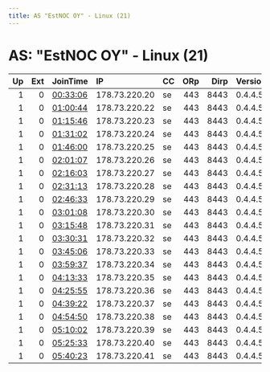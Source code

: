 ```yaml
---
title: AS "EstNOC OY" - Linux (21)
---
```


# AS: "EstNOC OY" - Linux (21)

|   Up |   Ext | JoinTime                                                                                            | IP            | CC   |   ORp |   Dirp | Version   | Contact   | Nickname   |   eFamMembers |
|-----:|------:|:----------------------------------------------------------------------------------------------------|:--------------|:-----|------:|-------:|:----------|:----------|:-----------|--------------:|
|    1 |     0 | [00:33:06](https://metrics.torproject.org/rs.html#details/22D412AC436A36836AB184C32FBB08BA0D83F06E) | 178.73.220.20 | se   |   443 |   8443 | 0.4.4.5   | None      | Unnamed    |             1 |
|    1 |     0 | [01:00:44](https://metrics.torproject.org/rs.html#details/61FE7461A30428C2369723F3DD46B16515FA0448) | 178.73.220.22 | se   |   443 |   8443 | 0.4.4.5   | None      | Unnamed    |             1 |
|    1 |     0 | [01:15:46](https://metrics.torproject.org/rs.html#details/52982E06DD1B59C17AE2F8B4CB02CECBA51BDA29) | 178.73.220.23 | se   |   443 |   8443 | 0.4.4.5   | None      | Unnamed    |             1 |
|    1 |     0 | [01:31:02](https://metrics.torproject.org/rs.html#details/F7A88E11ACE422FE1131A0ADD8603027C53C0BF4) | 178.73.220.24 | se   |   443 |   8443 | 0.4.4.5   | None      | Unnamed    |             1 |
|    1 |     0 | [01:46:00](https://metrics.torproject.org/rs.html#details/0577AC66BBD5E838925A5FA6FED75E04368320E0) | 178.73.220.25 | se   |   443 |   8443 | 0.4.4.5   | None      | Unnamed    |             1 |
|    1 |     0 | [02:01:07](https://metrics.torproject.org/rs.html#details/18F2E073780B07C38A074266318CA44B3D673466) | 178.73.220.26 | se   |   443 |   8443 | 0.4.4.5   | None      | Unnamed    |             1 |
|    1 |     0 | [02:16:03](https://metrics.torproject.org/rs.html#details/93C80DBC60260917C8F6E78DAF53CDE8D465470A) | 178.73.220.27 | se   |   443 |   8443 | 0.4.4.5   | None      | Unnamed    |             1 |
|    1 |     0 | [02:31:13](https://metrics.torproject.org/rs.html#details/F92947C7FA75A2E4D66E587EF085E4699C41008B) | 178.73.220.28 | se   |   443 |   8443 | 0.4.4.5   | None      | Unnamed    |             1 |
|    1 |     0 | [02:46:33](https://metrics.torproject.org/rs.html#details/4C514285F186A4BA5871D0F5E9BEE227B12CB9E5) | 178.73.220.29 | se   |   443 |   8443 | 0.4.4.5   | None      | Unnamed    |             1 |
|    1 |     0 | [03:01:08](https://metrics.torproject.org/rs.html#details/C88CDE73598046BE6D4488EB0872ECB4527907D6) | 178.73.220.30 | se   |   443 |   8443 | 0.4.4.5   | None      | Unnamed    |             1 |
|    1 |     0 | [03:15:48](https://metrics.torproject.org/rs.html#details/AA63BD65698F8172BAF96A6B84EFCBA9653A0113) | 178.73.220.31 | se   |   443 |   8443 | 0.4.4.5   | None      | Unnamed    |             1 |
|    1 |     0 | [03:30:31](https://metrics.torproject.org/rs.html#details/05AD49784148D1FB786CEDC5ED31A4982442D276) | 178.73.220.32 | se   |   443 |   8443 | 0.4.4.5   | None      | Unnamed    |             1 |
|    1 |     0 | [03:45:06](https://metrics.torproject.org/rs.html#details/467DAE340FD5405B5389086122E7F6436D8C6D96) | 178.73.220.33 | se   |   443 |   8443 | 0.4.4.5   | None      | Unnamed    |             1 |
|    1 |     0 | [03:59:37](https://metrics.torproject.org/rs.html#details/44898DA7C2B9B0650E30B94531BF22DC65340132) | 178.73.220.34 | se   |   443 |   8443 | 0.4.4.5   | None      | Unnamed    |             1 |
|    1 |     0 | [04:13:33](https://metrics.torproject.org/rs.html#details/2E5A6C8B6EF2A42438B2CB996E8C65760086969B) | 178.73.220.35 | se   |   443 |   8443 | 0.4.4.5   | None      | Unnamed    |             1 |
|    1 |     0 | [04:25:55](https://metrics.torproject.org/rs.html#details/D3FDB323E000EE30BEE74C7765A49C55AACCCDEB) | 178.73.220.36 | se   |   443 |   8443 | 0.4.4.5   | None      | Unnamed    |             1 |
|    1 |     0 | [04:39:22](https://metrics.torproject.org/rs.html#details/8758F829071206BDE86B03841D0393C587B0C3A3) | 178.73.220.37 | se   |   443 |   8443 | 0.4.4.5   | None      | Unnamed    |             1 |
|    1 |     0 | [04:54:50](https://metrics.torproject.org/rs.html#details/14DBCE13A35A9088C5750BDA49AC852C354B99B7) | 178.73.220.38 | se   |   443 |   8443 | 0.4.4.5   | None      | Unnamed    |             1 |
|    1 |     0 | [05:10:02](https://metrics.torproject.org/rs.html#details/C6DD310917ACAF5ECF19D172DDC6F139B2355EBD) | 178.73.220.39 | se   |   443 |   8443 | 0.4.4.5   | None      | Unnamed    |             1 |
|    1 |     0 | [05:25:33](https://metrics.torproject.org/rs.html#details/D77DFCB2C3850679C97AD6E08835ED9CA3A28BBF) | 178.73.220.40 | se   |   443 |   8443 | 0.4.4.5   | None      | Unnamed    |             1 |
|    1 |     0 | [05:40:23](https://metrics.torproject.org/rs.html#details/362ADBDF1E543FB894BC0CCCC92474793CA0435F) | 178.73.220.41 | se   |   443 |   8443 | 0.4.4.5   | None      | Unnamed    |             1 |
